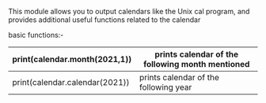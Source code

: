 This module allows you to output calendars like the Unix cal program, and provides additional useful functions related to the calendar

basic functions:-

| print(calendar.month(2021,1))  | prints calendar of the following month mentioned |
| ------------------------------ | ------------------------------------------------ |
| print(calendar.calendar(2021)) | prints calendar of the following year            |
